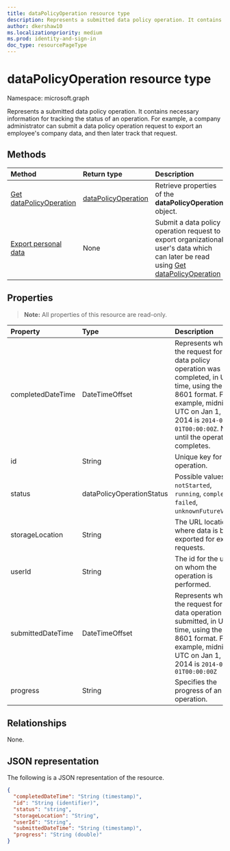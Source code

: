 ```yaml
---
title: dataPolicyOperation resource type
description: Represents a submitted data policy operation. It contains necessary information for tracking the status of an operation. For example, a company administrator can submit a data policy operation request to export an employee's company data, and then later track that request.
author: dkershaw10
ms.localizationpriority: medium
ms.prod: identity-and-sign-in
doc_type: resourcePageType
---
```


# dataPolicyOperation resource type

Namespace: microsoft.graph

Represents a submitted data policy operation. It contains necessary information for tracking the status of an operation. For example, a company administrator can submit a data policy operation request to export an employee's company data, and then later track that request.

## Methods

| Method                                                       | Return type                                   | Description                                                                                                                                                            |
| :----------------------------------------------------------- | :-------------------------------------------- | :--------------------------------------------------------------------------------------------------------------------------------------------------------------------- |
| [Get dataPolicyOperation](../api/datapolicyoperation-get.md) | [dataPolicyOperation](datapolicyoperation.md) | Retrieve properties of the **dataPolicyOperation** object.                                                                                                             |
| [Export personal data](../api/user-exportpersonaldata.md)    | None                                          | Submit a data policy operation request to export organizational user's data which can later be read using [Get dataPolicyOperation](../api/datapolicyoperation-get.md) |

## Properties

> **Note:** All properties of this resource are read-only.

| Property          | Type                      | Description                                                                                                                                                                                                               |
| :---------------- | :------------------------ | :------------------------------------------------------------------------------------------------------------------------------------------------------------------------------------------------------------------------ |
| completedDateTime | DateTimeOffset            | Represents when the request for this data policy operation was completed, in UTC time, using the ISO 8601 format. For example, midnight UTC on Jan 1, 2014 is `2014-01-01T00:00:00Z`. Null until the operation completes. |
| id                | String                    | Unique key for this operation.                                                                                                                                                                                            |
| status            | dataPolicyOperationStatus | Possible values are: `notStarted`, `running`, `complete`, `failed`, `unknownFutureValue`.                                                                                                                                 |
| storageLocation   | String                    | The URL location to where data is being exported for export requests.                                                                                                                                                     |
| userId            | String                    | The id for the user on whom the operation is performed.                                                                                                                                                                   |
| submittedDateTime | DateTimeOffset            | Represents when the request for this data operation was submitted, in UTC time, using the ISO 8601 format. For example, midnight UTC on Jan 1, 2014 is `2014-01-01T00:00:00Z`                                             |
| progress          | String                    | Specifies the progress of an operation.                                                                                                                                                                                   |

## Relationships

None.

## JSON representation

The following is a JSON representation of the resource.

<!-- {
  "blockType": "resource",
  "optionalProperties": [

  ],
  "@odata.type": "microsoft.graph.dataPolicyOperation"
}-->

```json
{
  "completedDateTime": "String (timestamp)",
  "id": "String (identifier)",
  "status": "string",
  "storageLocation": "String",
  "userId": "String",
  "submittedDateTime": "String (timestamp)", 
  "progress": "String (double)"
}

```

<!-- uuid: 8fcb5dbc-d5aa-4681-8e31-b001d5168d79
2015-10-25 14:57:30 UTC -->

<!-- {
  "type": "#page.annotation",
  "description": "dataPolicyOperation resource",
  "keywords": "",
  "section": "documentation",
  "tocPath": ""
}-->
